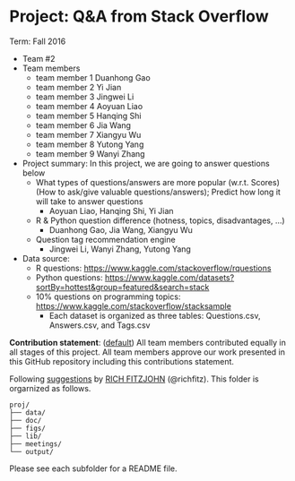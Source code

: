 # Project: Q&A from Stack Overflow  
    
Term: Fall 2016
    
+ Team #2
+ Team members
	+ team member 1 Duanhong Gao
	+ team member 2 Yi Jian
	+ team member 3 Jingwei Li 
	+ team member 4 Aoyuan Liao
	+ team member 5 Hanqing Shi 
	+ team member 6 Jia Wang
	+ team member 7 Xiangyu Wu
	+ team member 8 Yutong Yang 
	+ team member 9 Wanyi Zhang
+ Project summary: In this project, we are going to answer questions below  
    + What types of questions/answers are more popular (w.r.t. Scores) (How to ask/give valuable questions/answers); Predict how long it will take to answer questions  
        + Aoyuan Liao, Hanqing Shi, Yi Jian
    + R & Python question difference (hotness, topics, disadvantages, ...)
        + Duanhong Gao, Jia Wang, Xiangyu Wu
    + Question tag recommendation engine
        + Jingwei Li, Wanyi Zhang, Yutong Yang   
+ Data source:  
    + R questions: https://www.kaggle.com/stackoverflow/rquestions  
    + Python questions: https://www.kaggle.com/datasets?sortBy=hottest&group=featured&search=stack      
    + 10% questions on programming topics: https://www.kaggle.com/stackoverflow/stacksample    
        + Each dataset is organized as three tables: Questions.csv, Answers.csv, and Tags.csv   
    
**Contribution statement**: ([default](doc/a_note_on_contributions.md)) All team members contributed equally in all stages of this project. All team members approve our work presented in this GitHub repository including this contributions statement. 

Following [suggestions](http://nicercode.github.io/blog/2013-04-05-projects/) by [RICH FITZJOHN](http://nicercode.github.io/about/#Team) (@richfitz). This folder is orgarnized as follows.

```
proj/
├── data/
├── doc/
├── figs/
├── lib/
├── meetings/
└── output/
```

Please see each subfolder for a README file.

